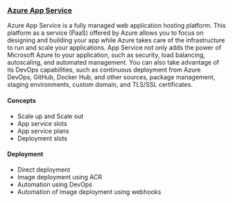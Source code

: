 ### [Azure App Service](https://docs.microsoft.com/en-us/azure/app-service/overview)
Azure App Service is a fully managed web application hosting platform. This platform as a service (PaaS) offered by Azure allows you to focus on designing and building your app while Azure takes care of the infrastructure to run and scale your applications.
App Service not only adds the power of Microsoft Azure to your application, such as security, load balancing, autoscaling, and automated management. You can also take advantage of its DevOps capabilities, such as continuous deployment from Azure DevOps, GitHub, Docker Hub, and other sources, package management, staging environments, custom domain, and TLS/SSL certificates.

#### Concepts
- Scale up and Scale out
- App service slots
- App service plans
- Deployment slots

#### Deployment
- Direct deployment 
- Image deployment using ACR
- Automation using DevOps
- Automation of image deployment using webhooks
